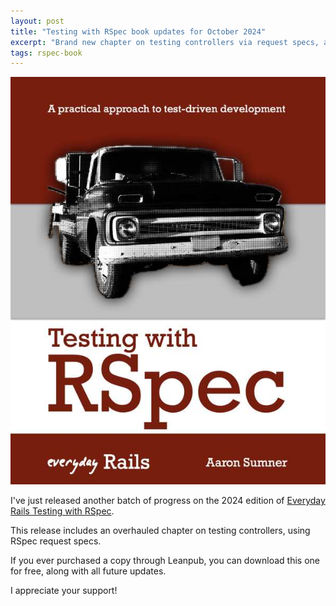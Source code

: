 ```yaml
---
layout: post
title: "Testing with RSpec book updates for October 2024"
excerpt: "Brand new chapter on testing controllers via request specs, and more!"
tags: rspec-book
---
```


<a href="https://leanpub.com/everydayrailsrspec"><img src="/images/rspec-book-2024-xl.jpg" class="h-40 float-right border ml-2 mb-2 shadow" alt="" /></a>

I've just released another batch of progress on the 2024 edition of [Everyday Rails Testing with RSpec](https://leanpub.com/everydayrailsrspec).

This release includes an overhauled chapter on testing controllers, using RSpec request specs.

If you ever purchased a copy through Leanpub, you can download this one for free, along with all future updates.

I appreciate your support!

